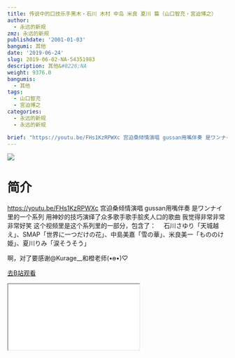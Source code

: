 ```yaml
---
title: 传说中的口技乐手黑木・石川 木村 中岛 米良 夏川 篇（山口智充・宮迫博之）
author:
  - 永远的新规
zmz: 永远的新规
publishdate: '2001-01-03'
bangumi: 其他
date: '2019-06-24'
slug: 2019-06-02-NA-54351983
description: 其他&#8226;NA
weight: 9376.0
bangumis:
  - 其他
tags:
  - 山口智充
  - 宮迫博之
categories:
  - 永远的新规
  - 永远的新规

brief: "https://youtu.be/FHs1KzRPWXc 宫迫桑倾情演唱 gussan用嘴伴奏 是ワンナイ里的一个系列 用神妙的技巧演绎了众多歌手歌手脍炙人口的歌曲 我觉得非常非常非常好笑 这个视频里是这个系列里的一部分，包含了： 石川さゆり「天城越え」、SMAP「世界に一つだけの花」、中島美嘉「雪の華」、米良美一「もののけ姫」、夏川りみ「涙そうそう」 啊，对了要感谢@Kurage__和橙老师(•ө•)♡"
---
```

![](https://raw.githubusercontent.com/tcgriffith/owaraisite/master/static/tmpimg/2229b7aa403bed40b668af6fc8cc20897e217a84.jpg.480.jpg)
# 简介  
https://youtu.be/FHs1KzRPWXc
宫迫桑倾情演唱 gussan用嘴伴奏 是ワンナイ里的一个系列
用神妙的技巧演绎了众多歌手歌手脍炙人口的歌曲
我觉得非常非常非常好笑 这个视频里是这个系列里的一部分，包含了：　
石川さゆり「天城越え」、SMAP「世界に一つだけの花」、中島美嘉「雪の華」、米良美一「もののけ姫」、夏川りみ「涙そうそう」

啊，对了要感谢@Kurage__和橙老师(•ө•)♡  

[去B站观看](https://www.bilibili.com/video/av54351983/)
<div class ="resp-container"><iframe class="testiframe" src="//player.bilibili.com/player.html?aid=54351983"", scrolling="no", allowfullscreen="true" > </iframe></div> 
